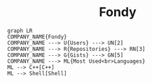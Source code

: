<h1 align="center">Fondy</h1>

```mermaid
graph LR
COMPANY_NAME{Fondy}
COMPANY_NAME ---> U{Users} ---> UN[2]
COMPANY_NAME ---> R{Repositories} ---> RN[3]
COMPANY_NAME ---> G{Gists} ---> GN[5]
COMPANY_NAME ---> ML{Most Used<br>Languages}
ML --> C++[C++]
ML --> Shell[Shell]
```
